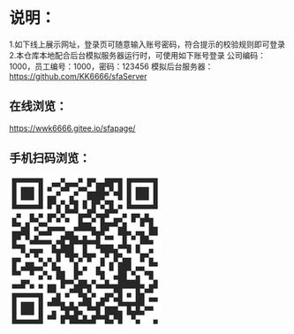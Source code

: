 # 说明：
1.如下线上展示网址，登录页可随意输入账号密码，符合提示的校验规则即可登录  
2.本仓库本地配合后台模拟服务器运行时，可使用如下账号登录
  公司编码：1000，员工编号：1000，密码：123456
  模拟后台服务器：https://github.com/KK6666/sfaServer

<!-- ## github在线浏览：
https://kk6666.github.io/sfapage/
## github手机扫码浏览：
![image](https://github.com/KK6666/vue_sfa/blob/dev/src/assets/github_sfa.png) -->

<!-- ## 码云在线浏览：
https://wwk6666.gitee.io/sfapage/
## 码云手机扫码浏览：
![image](https://github.com/KK6666/vue_sfa/blob/dev/src/assets/gitee_sfa.png)
 -->

## 在线浏览：
https://wwk6666.gitee.io/sfapage/
## 手机扫码浏览：
![image](https://github.com/KK6666/vue_sfa/blob/dev/src/assets/gitee_sfa.png)